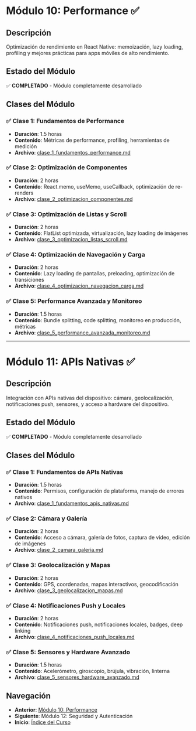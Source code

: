 # Módulo 10: Performance ✅

## Descripción
Optimización de rendimiento en React Native: memoización, lazy loading, profiling y mejores prácticas para apps móviles de alto rendimiento.

## Estado del Módulo
✅ **COMPLETADO** - Módulo completamente desarrollado

## Clases del Módulo

### ✅ Clase 1: Fundamentos de Performance
- **Duración**: 1.5 horas
- **Contenido**: Métricas de performance, profiling, herramientas de medición
- **Archivo**: [clase_1_fundamentos_performance.md](clase_1_fundamentos_performance.md)

### ✅ Clase 2: Optimización de Componentes
- **Duración**: 2 horas
- **Contenido**: React.memo, useMemo, useCallback, optimización de re-renders
- **Archivo**: [clase_2_optimizacion_componentes.md](clase_2_optimizacion_componentes.md)

### ✅ Clase 3: Optimización de Listas y Scroll
- **Duración**: 2 horas
- **Contenido**: FlatList optimizada, virtualización, lazy loading de imágenes
- **Archivo**: [clase_3_optimizacion_listas_scroll.md](clase_3_optimizacion_listas_scroll.md)

### ✅ Clase 4: Optimización de Navegación y Carga
- **Duración**: 2 horas
- **Contenido**: Lazy loading de pantallas, preloading, optimización de transiciones
- **Archivo**: [clase_4_optimizacion_navegacion_carga.md](clase_4_optimizacion_navegacion_carga.md)

### ✅ Clase 5: Performance Avanzada y Monitoreo
- **Duración**: 1.5 horas
- **Contenido**: Bundle splitting, code splitting, monitoreo en producción, métricas
- **Archivo**: [clase_5_performance_avanzada_monitoreo.md](clase_5_performance_avanzada_monitoreo.md)

---

# Módulo 11: APIs Nativas ✅

## Descripción
Integración con APIs nativas del dispositivo: cámara, geolocalización, notificaciones push, sensores, y acceso a hardware del dispositivo.

## Estado del Módulo
✅ **COMPLETADO** - Módulo completamente desarrollado

## Clases del Módulo

### ✅ Clase 1: Fundamentos de APIs Nativas
- **Duración**: 1.5 horas
- **Contenido**: Permisos, configuración de plataforma, manejo de errores nativos
- **Archivo**: [clase_1_fundamentos_apis_nativas.md](clase_1_fundamentos_apis_nativas.md)

### ✅ Clase 2: Cámara y Galería
- **Duración**: 2 horas
- **Contenido**: Acceso a cámara, galería de fotos, captura de video, edición de imágenes
- **Archivo**: [clase_2_camara_galeria.md](clase_2_camara_galeria.md)

### ✅ Clase 3: Geolocalización y Mapas
- **Duración**: 2 horas
- **Contenido**: GPS, coordenadas, mapas interactivos, geocodificación
- **Archivo**: [clase_3_geolocalizacion_mapas.md](clase_3_geolocalizacion_mapas.md)

### ✅ Clase 4: Notificaciones Push y Locales
- **Duración**: 2 horas
- **Contenido**: Notificaciones push, notificaciones locales, badges, deep linking
- **Archivo**: [clase_4_notificaciones_push_locales.md](clase_4_notificaciones_push_locales.md)

### ✅ Clase 5: Sensores y Hardware Avanzado
- **Duración**: 1.5 horas
- **Contenido**: Acelerómetro, giroscopio, brújula, vibración, linterna
- **Archivo**: [clase_5_sensores_hardware_avanzado.md](clase_5_sensores_hardware_avanzado.md)

## Navegación
- **Anterior**: [Módulo 10: Performance](../senior_2/README.md)
- **Siguiente**: Módulo 12: Seguridad y Autenticación
- **Inicio**: [Índice del Curso](../../INDICE_COMPLETO.md)
